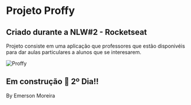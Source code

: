  # Projeto Proffy

## **Criado durante a NLW#2 - Rocketseat**

Projeto consiste em uma aplicação que professores que estão disponivéis para dar aulas particulares a alunos que se interesarem.

![Proffy](https://raw.githubusercontent.com/eemr3/imagens/master/Proffy-Web-Copy-%E2%80%93-Figma.jpg "Proffy")

## Em construção :construction: 2º Dia!!

By Emerson Moreira 

